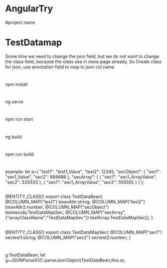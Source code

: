 # AngularTry
#project name 
# TestDatamap
Some time we need to change the json field, but we do not want to change the class field, because the class use in more page already.
So Create class for json, use annotation field to map to json col name

#
npm install

#
ng serve

#
npm run start

#
ng build

#
npm run build

#
example:
let a={
    "test1": "test1_Value",
    "test2": 12345,
    "secObject": {
      "sec1": "sec1_Value",
      "sec2": 888888
    },
    "secArray": [
      {
        "sec1": "sec1_ArrayValue",
        "sec2": 333333
      },
      {
        "sec1": "sec1_ArrayValue",
        "sec2": 555555
      }
    ]
  };
  
  
  
  ##
  @ENTITY_CLASS()
	export class TestDataBean{    
		@COLUMN_MAP("test1")
		beanAttr:string;
		@COLUMN_MAP("test2")
		beanAttr2:number;
		@COLUMN_MAP("secObject")
		testsecobj:TestDataMapSec;
		@COLUMN_MAP("secArray",{"arrayClassName":"TestDataMapSec"})
		testArray:TestDataMapSec[];
	}
##
@ENTITY_CLASS()
export class TestDataMapSec{
    @COLUMN_MAP("sec1")
    sectest1:string;
    @COLUMN_MAP("sec2")
    sectest2:number;
}

#
  g:TestDataBean;
  let g=JSONParseSVC.parseJsonObject<TestDataBean>(TestDataBean,this.a);
  


